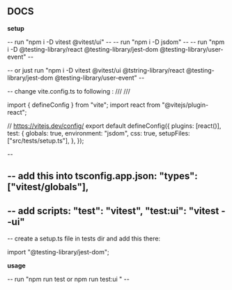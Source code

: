 ## DOCS

**setup**

-- run "npm i -D vitest @vitest/ui" --
-- run "npm i -D jsdom" --
-- run "npm i -D @testing-library/react @testing-library/jest-dom @testing-library/user-event" --

-- or just run "npm i -D vitest @vitest/ui @tstring-library/react @testing-library/jest-dom @testing-library/user-event" --

-- change vite.config.ts to following :
/// <reference types="vitest" />
/// <reference types="vite/client" />

import { defineConfig } from "vite";
import react from "@vitejs/plugin-react";

// https://vitejs.dev/config/
export default defineConfig({
plugins: [react()],
test: {
globals: true,
environment: "jsdom",
css: true,
setupFiles: ["src/tests/setup.ts"],
},
});

--

-- add this into tsconfig.app.json:
"types": ["vitest/globals"],
--

-- add scripts:
"test": "vitest",
"test:ui": "vitest --ui"
--

-- create a setup.ts file in tests dir and add this there:

import "@testing-library/jest-dom";

**usage**

-- run "npm run test or npm run test:ui " --
